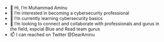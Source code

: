- 👋 Hi, I’m Muhammad Aminu
- 👀 I’m interested in becoming a cybersecurity professional
- 🌱 I’m currently learning cybersecurity basics
- 💞️ I’m looking to connect and collaborate with professionals and gurus in the field, espcial Blue and Read team gurus
- 📫 I can reached on Twitter @DearAminu

<!---
DearAminu/DearAminu is a ✨ special ✨ repository because its `README.md` (this file) appears on your GitHub profile.
You can click the Preview link to take a look at your changes.
--->
